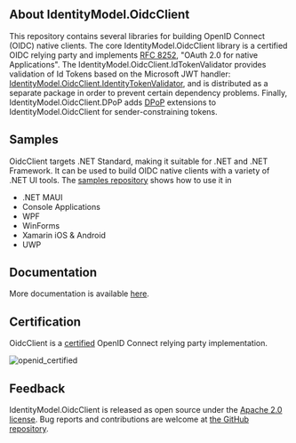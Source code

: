 ## About IdentityModel.OidcClient
This repository contains several libraries for building OpenID Connect (OIDC) native
clients. The core IdentityModel.OidcClient library is a certified OIDC relying party and
implements [RFC 8252](https://tools.ietf.org/html/rfc8252/), "OAuth 2.0 for native
Applications". The IdentityModel.OidcClient.IdTokenValidator provides validation of Id
Tokens based on the Microsoft JWT handler: 
[IdentityModel.OidcClient.IdentityTokenValidator](https://www.nuget.org/packages/IdentityModel.OidcClient.IdentityTokenValidator),
and is distributed as a separate package in order to prevent certain dependency problems.
Finally, IdentityModel.OidcClient.DPoP adds [DPoP](https://datatracker.ietf.org/doc/html/rfc9449) 
extensions to IdentityModel.OidcClient for sender-constraining tokens.


## Samples
OidcClient targets .NET Standard, making it suitable for .NET and .NET
Framework. It can be used to build OIDC native clients with a variety of .NET UI tools.
The [samples repository](https://github.com/IdentityModel/IdentityModel.OidcClient.Samples)
shows how to use it in 
- .NET MAUI
- Console Applications
- WPF
- WinForms
- Xamarin iOS & Android
- UWP

## Documentation 

More documentation is available
[here](https://identitymodel.readthedocs.io/en/latest/native/overview.html).


## Certification
OidcClient is a [certified](http://openid.net/certification/) OpenID Connect
relying party implementation.

![openid_certified](https://cloud.githubusercontent.com/assets/1454075/7611268/4d19de32-f97b-11e4-895b-31b2455a7ca6.png)


## Feedback

IdentityModel.OidcClient is released as open source under the 
[Apache 2.0 license](https://github.com/IdentityModel/IdentityModel.OidcClient/blob/main/LICENSE). 
Bug reports and contributions are welcome at 
[the GitHub repository](https://github.com/IdentityModel/IdentityModel.OidcClient).
